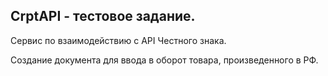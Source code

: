 ## CrptAPI - тестовое задание.

Сервис по взаимодействию с API Честного знака.

Создание документа для ввода в оборот товара, произведенного в РФ.

